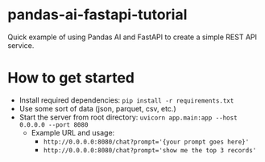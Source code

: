 # pandas-ai-fastapi-tutorial

Quick example of using Pandas AI and FastAPI to create a simple REST API service.

# How to get started
- Install required dependencies: `pip install -r requirements.txt`
- Use some sort of data (json, parquet, csv, etc.)
- Start the server from root directory: `uvicorn app.main:app --host 0.0.0.0 --port 8080`
    - Example URL and usage: 
        - `http://0.0.0.0:8080/chat?prompt='{your prompt goes here}'`
        - `http://0.0.0.0:8080/chat?prompt='show me the top 3 records'`
